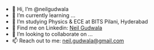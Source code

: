 - 👋 Hi, I’m @neilgudwala
- 🌱 I’m currently learning ...
- 📑 I’m studying Physics & ECE at BITS Pilani, Hyderabad
- 👀 Find me on Linkedin: [Neil Gudwala](https://www.linkedin.com/in/neil-gudwala-474a2724a/)
- 💞️ I’m looking to collaborate on ...
- 📫 Reach out to me: neil.gudwala@gmail.com

<!---
neilgudwala/neilgudwala is a ✨ special ✨ repository because its `README.md` (this file) appears on your GitHub profile.
You can click the Preview link to take a look at your changes.
--->
